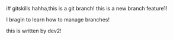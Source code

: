i# gitskills
hahha,this is a git branch!
this is a new branch feature1!

I bragin to learn how to manage branches!

this is written by dev2!
